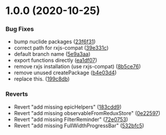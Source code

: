 # 1.0.0 (2020-10-25)


### Bug Fixes

* bump nuclide packages ([23f6f31](https://github.com/atom-ide-community/atom-ide-console/commit/23f6f314d028d277f23a4f9654c8de4ebe73c5ff))
* correct path for rxjs-compat ([39e331c](https://github.com/atom-ide-community/atom-ide-console/commit/39e331c27a0ccfadc8ecadb936eac441590d4898))
* default branch name ([5e9a3aa](https://github.com/atom-ide-community/atom-ide-console/commit/5e9a3aacb1af87590a366658fef443aec8c6773a))
* export functions directly ([ea1df07](https://github.com/atom-ide-community/atom-ide-console/commit/ea1df07063cd6dcecc5baf23c44e109aa43dfaff))
* remove rxjs installation (use rxjs-compat) ([8b5ce76](https://github.com/atom-ide-community/atom-ide-console/commit/8b5ce768b181d22016383fc95872c7e35d443f95))
* remove unused createPackage ([b4e03d4](https://github.com/atom-ide-community/atom-ide-console/commit/b4e03d4fbb7c90b423dbafca19c97a89d5961d55))
* replace this. ([199c8db](https://github.com/atom-ide-community/atom-ide-console/commit/199c8db5a872fcc7b16621262a05707d737f3d5f))


### Reverts

* Revert "add missing epicHelpers" ([183cdd9](https://github.com/atom-ide-community/atom-ide-console/commit/183cdd91b3f5e5245d1ad5eb1b2142b54d1ed3b8))
* Revert "add missing observableFromReduxStore" ([0e22597](https://github.com/atom-ide-community/atom-ide-console/commit/0e225970561494d24273f9f2e854b5a378daf4b1))
* Revert "add missing FilterReminder" ([72e0753](https://github.com/atom-ide-community/atom-ide-console/commit/72e0753663c2264803e96e11c760d6e76293f5e5))
* Revert "add missing FullWidthProgressBar" ([532bfc5](https://github.com/atom-ide-community/atom-ide-console/commit/532bfc5ce4603ab149e861878c820f4fe4f23409))
